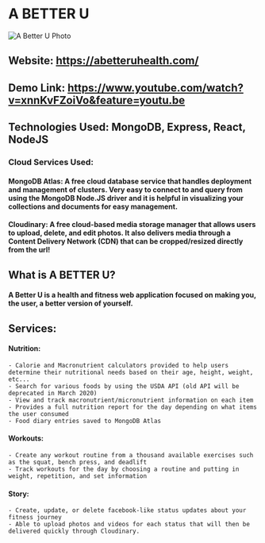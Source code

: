 # A BETTER U

![A Better U Photo](https://res.cloudinary.com/sotasamson96/image/upload/v1577219454/ABU-Landing_c3npx9.png)

## Website: https://abetteruhealth.com/

## Demo Link: https://www.youtube.com/watch?v=xnnKvFZoiVo&feature=youtu.be
## Technologies Used: MongoDB, Express, React, NodeJS

### Cloud Services Used:

#### MongoDB Atlas: A free cloud database service that handles deployment and management of clusters. Very easy to connect to and query from using the MongoDB Node.JS driver and it is helpful in visualizing your collections and documents for easy management. 

#### Cloudinary: A free cloud-based media storage manager that allows users to upload, delete, and edit photos. It also delivers media through a Content Delivery Network (CDN) that can be cropped/resized directly from the url!

## What is A BETTER U? 

#### A Better U is a health and fitness web application focused on making you, the user, a better version of yourself.

## Services:

#### Nutrition: 
    - Calorie and Macronutrient calculators provided to help users determine their nutritional needs based on their age, height, weight, etc...
    - Search for various foods by using the USDA API (old API will be deprecated in March 2020)
    - View and track macronutrient/micronutrient information on each item
    - Provides a full nutrition report for the day depending on what items the user consumed
    - Food diary entries saved to MongoDB Atlas

#### Workouts:
    - Create any workout routine from a thousand available exercises such as the squat, bench press, and deadlift
    - Track workouts for the day by choosing a routine and putting in weight, repetition, and set information

#### Story:
    - Create, update, or delete facebook-like status updates about your fitness journey
    - Able to upload photos and videos for each status that will then be delivered quickly through Cloudinary.
